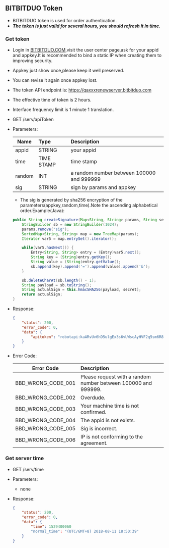 ## BITBITDUO Token
* BITBITDUO token is used for order authentication.
* **_The token is just valid for several hours, you should refresh it in time._**

### Get token

* Login in [BITBITDUO.COM](https://bitbitduo.com),visit the user center page,ask for your appid and appkey.It is recommended to bind a static IP when creating them to improving security.
* Appkey just show once,please keep it well preserved.
* You can revise it again once appkey lost.
* The token API endpoint is: https://qaxxxrenewserver.bitbitduo.com
* The effective time of token is 2 hours.
* Interface frequency limit is 1 minute 1 translation.

* GET /serv/apiToken
* Parameters:

	| Name | Type | Description |
	| ---- |:----| :-----|
	appid | STRING | your appid
	time | TIME STAMP | time stamp
	random | INT | a random number between 100000 and 999999
	sig | STRING | sign by params and appkey
	
	* The sig is generated by sha256 encryption of the parameters(appkey,random,time).Note the ascending alphabetical order.Example(Java):

	``` Java
	public String createSignature(Map<String, String> params, String secret) {
        StringBuilder sb = new StringBuilder(1024);
        params.remove("sig");
        SortedMap<String, String> map = new TreeMap(params);
        Iterator var5 = map.entrySet().iterator();

        while(var5.hasNext()) {
            Entry<String, String> entry = (Entry)var5.next();
            String key = (String)entry.getKey();
            String value = (String)entry.getValue();
            sb.append(key).append('=').append(value).append('&');
        }

        sb.deleteCharAt(sb.length() - 1);
        String payload = sb.toString();
        String actualSign = this.hmacSHA256(payload, secret);
        return actualSign;
    }
	```

	

* Response:

	``` json
	{
	    "status": 200,
	    "error_code": 0,
	    "data": {
	        "apitoken": "robotapi:kaARvUv6hD5ulgEx3s6vUWscAyHVF2q5sm6R8tOsjvde1aVK5MQ81Hs3V1Y35TO0xbVa8011zE"
	    }
	}
	```
	
* Error Code:

	| Error Code | Description |
	| ---- |:----|
	BBD_WRONG_CODE_001 | Please request with a random number between 100000 and 999999.
	BBD_WRONG_CODE_002 | Overdude.
	BBD_WRONG_CODE_003 | Your machine time is not confirmed.
	BBD_WRONG_CODE_004 | The appid is not exists.
	BBD_WRONG_CODE_005 | Sig is incorrect.
	BBD_WRONG_CODE_006 | IP is not conforming to the agreement.

### Get server time

* GET /serv/time
* Parameters:
	* none
* Response:

	``` json
	{
	    "status": 200,
	    "error_code": 0,
	    "data": {
	        "time": 1529400060
	        "normal_time": "(UTC/GMT+8) 2018-08-11 18:50:39"
	    }
	}
	```
